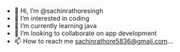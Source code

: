 - 👋 Hi, I’m @sachinrathoresingh
- 👀 I’m interested in coding
- 🌱 I’m currently learning java
- 💞️ I’m looking to collaborate on app development
- 📫 How to reach me sachinrathore5836@gmail.com...

<!---
sachinrathoresingh/sachinrathoresingh is a ✨ special ✨ repository because its `README.md` (this file) appears on your GitHub profile.
You can click the Preview link to take a look at your changes.
--->
